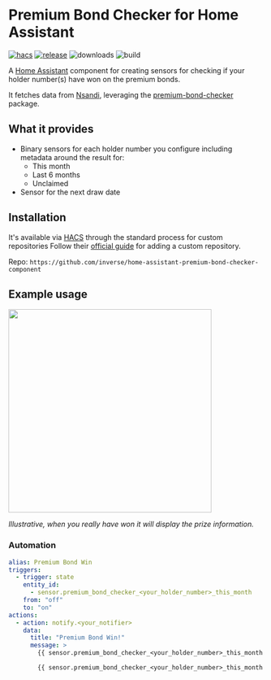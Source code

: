 # Premium Bond Checker for Home Assistant

[![hacs][hacs-badge]][hacs-url]
[![release][release-badge]][release-url]
![downloads][downloads-badge]
![build][build-badge]

A [Home Assistant][home-assistant] component for creating sensors for checking if your holder number(s) have won on the premium bonds.

It fetches data from [Nsandi], leveraging the [premium-bond-checker][premium-bond-checker-package] package.

## What it provides

- Binary sensors for each holder number you configure including metadata around the result for:
  - This month
  - Last 6 months
  - Unclaimed
- Sensor for the next draw date

## Installation

It's available via [HACS][hacs] through the standard process for custom repositories Follow their [official guide][hacs-custom-repo-guide] for adding a custom repository.

Repo: `https://github.com/inverse/home-assistant-premium-bond-checker-component`

## Example usage

<img src="https://github.com/user-attachments/assets/3f7394c1-cd96-4cbf-bc52-9ff41282eac2" width="400" />

_Illustrative, when you really have won it will display the prize information._

### Automation

```yaml
alias: Premium Bond Win
triggers:
  - trigger: state
    entity_id:
      - sensor.premium_bond_checker_<your_holder_number>_this_month
    from: "off"
    to: "on"
actions:
  - action: notify.<your_notifier>
    data:
      title: "Premium Bond Win!"
      message: >
        {{ sensor.premium_bond_checker_<your_holder_number>_this_month', 'header') }}

        {{ sensor.premium_bond_checker_<your_holder_number>_this_month', 'tagline') }}
```

<!-- Badges -->

[hacs-url]: https://github.com/hacs/integration
[hacs-badge]: https://img.shields.io/badge/hacs-default-orange.svg?style=flat-square
[release-badge]: https://img.shields.io/github/v/release/inverse/home-assistant-premium-bond-checker-component?style=flat-square
[downloads-badge]: https://img.shields.io/github/downloads/inverse/home-assistant-premium-bond-checker-component/total?style=flat-square
[build-badge]: https://img.shields.io/github/actions/workflow/status/inverse/home-assistant-premium-bond-checker-component/build.yml?branch=master&style=flat-square

<!-- Other -->

[premium-bond-checker-package]: https://github.com/inverse/python-premium-bond-checker
[home-assistant]: https://www.home-assistant.io/
[hacs]: https://hacs.xyz
[hacs-custom-repo-guide]: https://hacs.xyz/docs/faq/custom_repositories
[nsandi]: https://www.nsandi.com/
[release-url]: https://github.com/inverse/home-assistant-premium-bond-checker-component/releases
